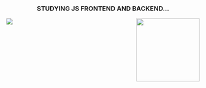 <h3 align="center">
    STUDYING JS FRONTEND AND BACKEND...
</h3>

<img align='middle' src="http://mazassumnida.wtf/api/v2/generate_badge?boj=alstn113">
<img align='right' src="https://github-readme-stats.vercel.app/api?username=neko113" height="165">

